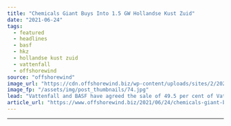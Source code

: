 ```yaml
---
title: "Chemicals Giant Buys Into 1.5 GW Hollandse Kust Zuid"
date: "2021-06-24"
tags: 
  - featured
  - headlines
  - basf
  - hkz
  - hollandse kust zuid
  - vattenfall
  - offshorewind
source: "offshorewind"
image_url: "https://cdn.offshorewind.biz/wp-content/uploads/sites/2/2020/10/29085900/Waves-Group-Joins-Hollandse-Kust-Zuid-Team.jpg"
image_fp: "/assets/img/post_thumbnails/74.jpg"
lead: "Vattenfall and BASF have agreed the sale of 49.5 per cent of Vattenfall’s Hollandse"
article_url: "https://www.offshorewind.biz/2021/06/24/chemicals-giant-buys-into-1-5-gw-hollandse-kust-zuid/"
---
```


---
